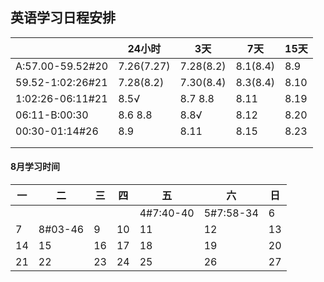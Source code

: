 ## 英语学习日程安排

|                  | 24小时       | 3天        | 7天       | 15天  |
| ---------------- | ---------- | --------- | -------- | ---- |
| A:57.00-59.52#20 | 7.26(7.27) | 7.28(8.2) | 8.1(8.4) | 8.9  |
| 59.52-1:02:26#21 | 7.28(8.2)  | 7.30(8.4) | 8.3(8.4) | 8.10 |
| 1:02:26-06:11#21 | 8.5√       | 8.7 8.8   | 8.11     | 8.19 |
| 06:11-B:00:30    | 8.6 8.8    | 8.8√      | 8.12     | 8.20 |
| 00:30-01:14#26   | 8.9        | 8.11      | 8.15     | 8.23 |
|                  |            |           |          |      |
|                  |            |           |          |      |



#### 8月学习时间

| 一    | 二       | 三    | 四    | 五         | 六         | 日    |
| ---- | ------- | ---- | ---- | --------- | --------- | ---- |
|      |         |      |      | 4#7:40-40 | 5#7:58-34 | 6    |
| 7    | 8#03-46 | 9    | 10   | 11        | 12        | 13   |
| 14   | 15      | 16   | 17   | 18        | 19        | 20   |
| 21   | 22      | 23   | 24   | 25        | 26        | 27   |




